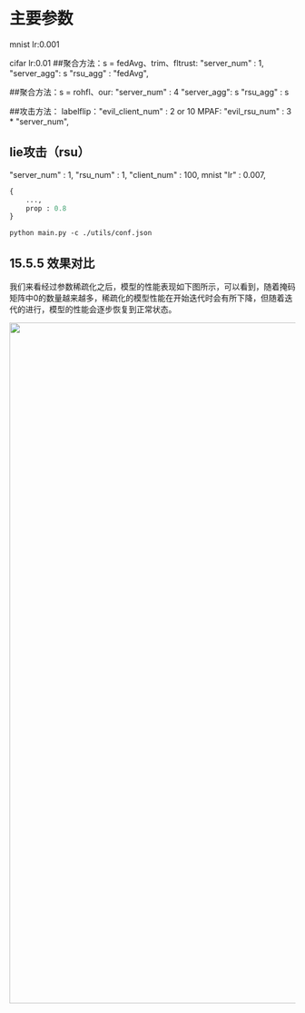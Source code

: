 # 主要参数
mnist lr:0.001

cifar lr:0.01
##聚合方法：s = fedAvg、trim、fltrust:
"server_num" : 1,
"server_agg": s
"rsu_agg" : "fedAvg",

##聚合方法：s = rohfl、our:
"server_num" : 4
"server_agg": s
"rsu_agg" : s


##攻击方法：
labelflip："evil_client_num" : 2 or 10
MPAF: "evil_rsu_num" : 3 * "server_num",
## lie攻击（rsu）
"server_num" : 1,
"rsu_num" : 1,
"client_num" : 100,
mnist "lr" : 0.007,
```python
{
    ...,
    prop : 0.8
}
```



```
python main.py -c ./utils/conf.json
```



## 15.5.5 效果对比

我们来看经过参数稀疏化之后，模型的性能表现如下图所示，可以看到，随着掩码矩阵中0的数量越来越多，稀疏化的模型性能在开始迭代时会有所下降，但随着迭代的进行，模型的性能会逐步恢复到正常状态。

<div align=center>
<img width="1200" src="./figures/fig33.png" alt="稀疏化效果表现"/>
</div>